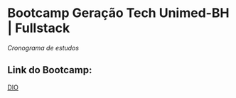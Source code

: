 # Bootcamp Geração Tech Unimed-BH | Fullstack


*Cronograma de estudos*


## Link do Bootcamp:
[DIO](https://web.dio.me/track/geracao-tech-unimed-bh-fullstack)
